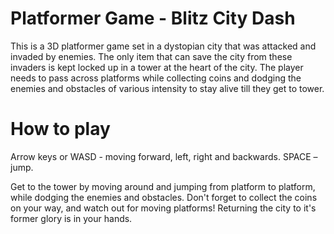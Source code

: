 # Platformer Game - Blitz City Dash
This is a 3D platformer game set in a dystopian city that was attacked and invaded by enemies. The only item that can save the city from these invaders is kept locked up in a tower at the heart of the city. The player needs to pass across platforms while collecting coins and dodging the enemies and obstacles of various intensity to stay alive till they get to tower.

# How to play
Arrow keys or WASD - moving forward, left, right and backwards.
SPACE – jump.

Get to the tower by moving around and jumping from platform to platform, while dodging the enemies and obstacles. Don't forget to collect the coins on your way, and watch out for moving platforms! Returning the city to it's former glory is in your hands.
